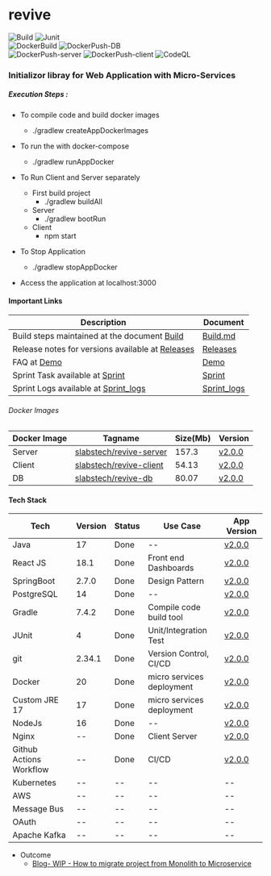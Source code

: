 # revive
 
![Build](https://github.com/sachinsshetty/revive/actions/workflows/all_branch.yml/badge.svg) 
![Junit](https://github.com/sachinsshetty/revive/actions/workflows/test_unit_integration.yml/badge.svg)   
![DockerBuild](https://github.com/sachinsshetty/revive/actions/workflows/build_docker.yml/badge.svg)
![DockerPush-DB](https://github.com/sachinsshetty/revive/actions/workflows/push_docker_db.yml/badge.svg)  
![DockerPush-server](https://github.com/sachinsshetty/revive/actions/workflows/push_docker_server.yml/badge.svg)
![DockerPush-client](https://github.com/sachinsshetty/revive/actions/workflows/push_docker_client.yml/badge.svg)
![CodeQL](https://github.com/sachinsshetty/revive/actions/workflows/codeql-analysis.yml/badge.svg)


### Initializor libray for Web Application with Micro-Services 

##### Execution Steps :
  * To compile code and build docker images
    * ./gradlew createAppDockerImages

  * To run the with docker-compose 
    * ./gradlew runAppDocker
  * To Run Client and Server separately
    * First build project
      * ./gradlew buildAll
    * Server
      * ./gradlew bootRun
    * Client
      * npm start

  * To Stop Application
    * ./gradlew stopAppDocker

  * Access the application at localhost:3000

      
#### Important Links

| Description | Document |
|---|---|
|Build steps maintained at the document [Build](https://github.com/sachinsshetty/revive/wiki/Build)|[Build.md](https://github.com/sachinsshetty/revive/wiki/Build)|
|Release notes for versions available at [Releases](https://github.com/sachinsshetty/revive/wiki/Release)|[Releases](https://github.com/sachinsshetty/revive/wiki/Release)|
|FAQ at [Demo](https://github.com/sachinsshetty/revive/wiki/Project-Demo-Revive)|[Demo](https://github.com/sachinsshetty/revive/wiki/Project-Demo-Revive)|
|Sprint Task available at [Sprint](https://github.com/sachinsshetty/revive/wiki/Sprint)|[Sprint](https://github.com/sachinsshetty/revive/wiki/Sprint)|
|Sprint Logs available at [Sprint_logs](https://github.com/sachinsshetty/revive/wiki/Sprint-Logs)|[Sprint_logs](https://github.com/sachinsshetty/revive/wiki/Sprint-Logs)|


###### Docker Images

| Docker Image | Tagname | Size(Mb) | Version |
|---|---|---|---|
| Server | [slabstech/revive-server](https://hub.docker.com/r/slabstech/revive-server) | 157.3 | [v2.0.0](https://github.com/sachinsshetty/revive/releases/tag/v2.0.0) |
| Client | [slabstech/revive-client](https://hub.docker.com/r/slabstech/revive-client) | 54.13 | [v2.0.0](https://github.com/sachinsshetty/revive/releases/tag/v2.0.0) |
| DB | [slabstech/revive-db](https://hub.docker.com/r/slabstech/revive-db) | 80.07 | [v2.0.0](https://github.com/sachinsshetty/revive/releases/tag/v2.0.0) |

#### Tech Stack

  |Tech | Version | Status | Use Case | App Version |
  |---------|--------|---|---|---|
  | Java | 17      | Done   |-- | [v2.0.0](https://github.com/sachinsshetty/revive/releases/tag/v2.0.0) |
  | React JS | 18.1    | Done | Front end Dashboards | [v2.0.0](https://github.com/sachinsshetty/revive/releases/tag/v2.0.0)|
  | SpringBoot  | 2.7.0   | Done | Design Pattern | [v2.0.0](https://github.com/sachinsshetty/revive/releases/tag/v2.0.0) |
  | PostgreSQL | 14      | Done |-- | [v2.0.0](https://github.com/sachinsshetty/revive/releases/tag/v2.0.0) |  
  | Gradle | 7.4.2   | Done | Compile code build tool | [v2.0.0](https://github.com/sachinsshetty/revive/releases/tag/v2.0.0) |
  | JUnit | 4       | Done | Unit/Integration Test | [v2.0.0](https://github.com/sachinsshetty/revive/releases/tag/v2.0.0) |
  | git | 2.34.1  | Done | Version Control, CI/CD | [v2.0.0](https://github.com/sachinsshetty/revive/releases/tag/v2.0.0)|
  | Docker | 20      | Done | micro services deployment | [v2.0.0](https://github.com/sachinsshetty/revive/releases/tag/v2.0.0) |
  | Custom JRE 17 | 17      | Done | micro services deployment | [v2.0.0](https://github.com/sachinsshetty/revive/releases/tag/v2.0.0) |
  | NodeJs | 16      | Done |-- | [v2.0.0](https://github.com/sachinsshetty/revive/releases/tag/v2.0.0) |
  | Nginx | --      | Done | Client Server | [v2.0.0](https://github.com/sachinsshetty/revive/releases/tag/v2.0.0) |
  | Github Actions Workflow | --      | Done | CI/CD | [v2.0.0](https://github.com/sachinsshetty/revive/releases/tag/v2.0.0) |
  | Kubernetes | --      | -- | -- |-- |
  | AWS | --      | -- |-- |-- |
  | Message Bus| --      |-- |-- |-- |
  | OAuth | --      | -- |-- |-- |
  | Apache Kafka | --      | -- |-- |-- |

* Outcome
  * [Blog- WIP - How to migrate project from Monolith to Microservice](https://slabstech.github.io/blog/monolith-microservice/)
